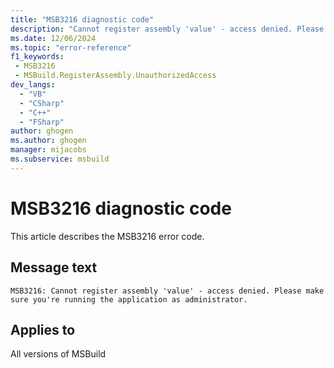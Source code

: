 ```yaml
---
title: "MSB3216 diagnostic code"
description: "Cannot register assembly 'value' - access denied. Please make sure you're running the application as administrator."
ms.date: 12/06/2024
ms.topic: "error-reference"
f1_keywords:
 - MSB3216
 - MSBuild.RegisterAssembly.UnauthorizedAccess
dev_langs:
  - "VB"
  - "CSharp"
  - "C++"
  - "FSharp"
author: ghogen
ms.author: ghogen
manager: mijacobs
ms.subservice: msbuild
---
```


# MSB3216 diagnostic code

<!-- :::ErrorDefinitionDescription::: -->
<!-- :::editable-content name="introDescription"::: -->
This article describes the MSB3216 error code.
<!-- :::editable-content-end::: -->

## Message text

`MSB3216: Cannot register assembly 'value' - access denied. Please make sure you're running the application as administrator.`

<!-- :::editable-content name="postOutputDescription"::: -->
<!--
{StrBegin="MSB3216: "}
-->
<!-- :::editable-content-end::: -->
<!-- :::ErrorDefinitionDescription-end::: -->

## Applies to

All versions of MSBuild

